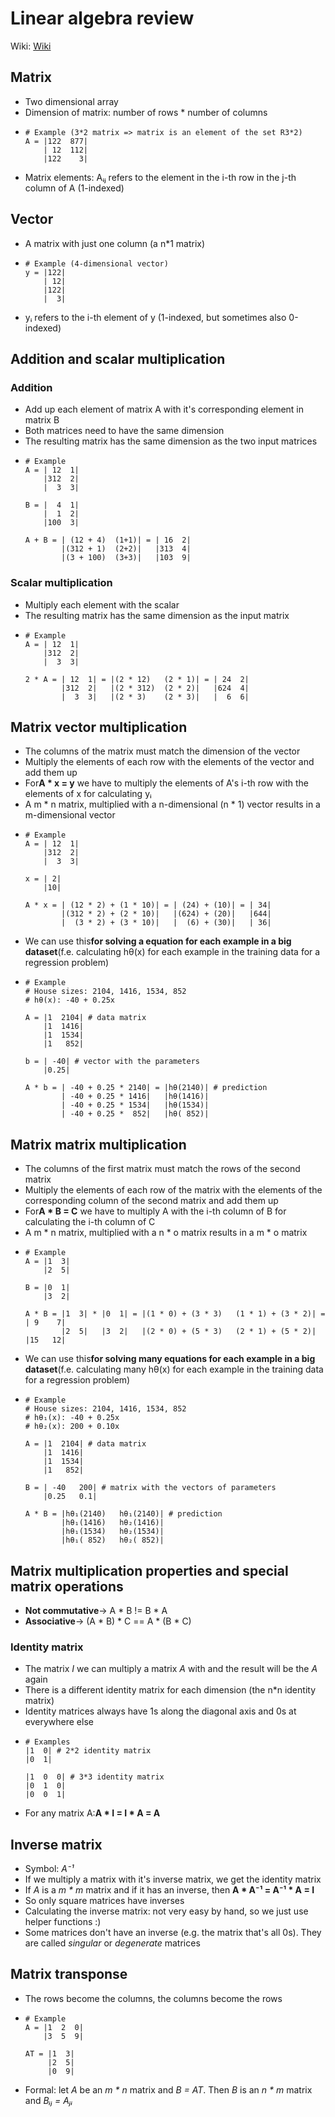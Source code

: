 # Linear algebra review
Wiki: [Wiki](https://share.coursera.org/wiki/index.php/ML:Linear_Algebra_Review)

## Matrix
* Two dimensional array
* Dimension of matrix: number of rows * number of columns
*     # Example (3*2 matrix => matrix is an element of the set R3*2)
      A = |122  877|
          | 12  112|
          |122    3|
* Matrix elements: Aᵢⱼ refers to the element in the  i-th row in the j-th column of A (1-indexed)

## Vector
* A matrix with just one column (a n*1 matrix)
*     # Example (4-dimensional vector)
      y = |122|
          | 12|
          |122|
          |  3|
* yᵢ refers to the i-th element of y (1-indexed, but sometimes also 0-indexed)

## Addition and scalar multiplication
### Addition
* Add up each element of matrix A with it's corresponding element in matrix B
* Both matrices need to have the same dimension
* The resulting matrix has the same dimension as the two input matrices
*     # Example
      A = | 12  1|
          |312  2|
          |  3  3|
          
      B = |  4  1|
          |  1  2|
          |100  3|
          
      A + B = | (12 + 4)  (1+1)| = | 16  2|
              |(312 + 1)  (2+2)|   |313  4|
              |(3 + 100)  (3+3)|   |103  9|

### Scalar multiplication
* Multiply each element with the scalar
* The resulting matrix has the same dimension as the input matrix
*     # Example
      A = | 12  1|
          |312  2|
          |  3  3|
          
      2 * A = | 12  1| = |(2 * 12)   (2 * 1)| = | 24  2|
              |312  2|   |(2 * 312)  (2 * 2)|   |624  4|
              |  3  3|   |(2 * 3)    (2 * 3)|   |  6  6|
          
## Matrix vector multiplication
* The columns of the matrix must match the dimension of the vector
* Multiply the elements of each row with the elements of the vector and add them up
* For**A * x = y** we have to multiply the elements of A's i-th row with the elements of x for
  calculating yᵢ
* A m * n matrix, multiplied with a n-dimensional (n * 1) vector results in a m-dimensional vector
*     # Example
      A = | 12  1|
          |312  2|
          |  3  3|
          
      x = | 2|
          |10|
          
      A * x = | (12 * 2) + (1 * 10)| = | (24) + (10)| = | 34|
              |(312 * 2) + (2 * 10)|   |(624) + (20)|   |644|
              |  (3 * 2) + (3 * 10)|   |  (6) + (30)|   | 36|
* We can use this**for solving a equation for each example in a big dataset**(f.e. calculating hθ(x)
  for each example in the training data for a regression problem)
*     # Example
      # House sizes: 2104, 1416, 1534, 852
      # hθ(x): -40 + 0.25x
          
      A = |1  2104| # data matrix
          |1  1416|
          |1  1534|
          |1   852|
          
      b = | -40| # vector with the parameters
          |0.25|
          
      A * b = | -40 + 0.25 * 2140| = |hθ(2140)| # prediction
              | -40 + 0.25 * 1416|   |hθ(1416)|
              | -40 + 0.25 * 1534|   |hθ(1534)|
              | -40 + 0.25 *  852|   |hθ( 852)|

## Matrix matrix multiplication
* The columns of the first matrix must match the rows of the second matrix
* Multiply the elements of each row of the matrix with the elements of the corresponding column
  of the second matrix and add them up
* For**A * B = C** we have to multiply A with the i-th column of B for calculating the i-th
  column of C
* A m * n matrix, multiplied with a n * o matrix results in a m * o matrix
*     # Example
      A = |1  3|
          |2  5|
       
      B = |0  1|
          |3  2|
          
      A * B = |1  3| * |0  1| = |(1 * 0) + (3 * 3)   (1 * 1) + (3 * 2)| = | 9    7|
              |2  5|   |3  2|   |(2 * 0) + (5 * 3)   (2 * 1) + (5 * 2)|   |15   12|
* We can use this**for solving many equations for each example in a big dataset**(f.e.
  calculating many hθ(x) for each example in the training data for a regression problem)
*     # Example
      # House sizes: 2104, 1416, 1534, 852
      # hθ₁(x): -40 + 0.25x
      # hθ₂(x): 200 + 0.10x
          
      A = |1  2104| # data matrix
          |1  1416|
          |1  1534|
          |1   852|
          
      B = | -40   200| # matrix with the vectors of parameters
          |0.25   0.1|
          
      A * B = |hθ₁(2140)   hθ₁(2140)| # prediction
              |hθ₁(1416)   hθ₂(1416)|
              |hθ₁(1534)   hθ₂(1534)|
              |hθ₁( 852)   hθ₂( 852)|

## Matrix multiplication properties and special matrix operations
* **Not commutative**-> A * B != B * A
* **Associative**-> (A * B) * C == A * (B * C)

### Identity matrix
* The matrix *I* we can multiply a matrix *A* with and the result will be the
  *A* again
* There is a different identity matrix for each dimension (the n*n identity matrix)
* Identity matrices always have 1s along the diagonal axis and 0s at everywhere else
*     # Examples
      |1  0| # 2*2 identity matrix
      |0  1|
       
      |1  0  0| # 3*3 identity matrix
      |0  1  0|
      |0  0  1|
* For any matrix A:**A * I = I * A = A**

## Inverse matrix
* Symbol: *A⁻¹*
* If we multiply a matrix with it's inverse matrix, we get the identity matrix
* If *A* is a *m * m* matrix and if it has an inverse, then **A * A⁻¹ = A⁻¹ * A = I**
* So only square matrices have inverses
* Calculating the inverse matrix: not very easy by hand, so we just use helper functions :)
* Some matrices don't have an inverse (e.g. the matrix that's all 0s). They are called
  *singular* or *degenerate* matrices

## Matrix transponse
* The rows become the columns, the columns become the rows
*     # Example
      A = |1  2  0|
          |3  5  9|
       
      AT = |1  3|
           |2  5|
           |0  9|
* Formal: let *A* be an *m * n* matrix and *B = AT*. Then *B* is an *n * m* matrix and
  *Bᵢⱼ = Aⱼᵢ*
